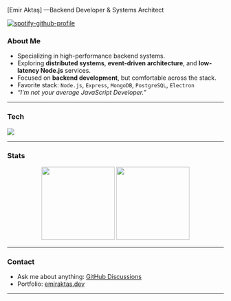 [Emir Aktaş] —Backend Developer & Systems Architect

[![spotify-github-profile](https://spotify-github-profile.kittinanx.com/api/view?uid=r5vhoq9cz0b6lrdoipt82ihws&cover_image=false&theme=natemoo-re&show_offline=true&background_color=121212&interchange=true&bar_color=53b14f&bar_color_cover=true)](https://github.com/kittinan/spotify-github-profile)

###  About Me

-  Specializing in high-performance backend systems.
-  Exploring **distributed systems**, **event-driven architecture**, and **low-latency Node.js** services.
-  Focused on **backend development**, but comfortable across the stack.
-  Favorite stack: `Node.js`, `Express`, `MongoDB`, `PostgreSQL`, `Electron`
-  _“I'm not your average JavaScript Developer.”_

---

### Tech

<p>
  <img src="https://skillicons.dev/icons?i=aws,nodejs,c,cpp,html,css,python,express,mongodb,postgres,sqlite,redis,js,ts,bash,linux" />
</p>

---

###  Stats

<p align="center">
  <img src="https://github-readme-stats.vercel.app/api?username=soleroks&show_icons=true&theme=radical" height="170"/>
  <img src="https://github-readme-stats.vercel.app/api/top-langs/?username=soleroks&layout=compact&theme=radical" height="170"/>
</p>

---

###  Contact
- Ask me about anything: [GitHub Discussions](https://github.com/soleroks/soleroks/discussions)
- Portfolio: [emiraktas.dev](https://emiraktas.dev)

---




